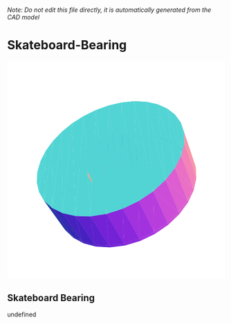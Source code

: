 ###### Note: Do not edit this file directly, it is automatically generated from the CAD model

# Skateboard-Bearing

![](/project.svg)

## Skateboard Bearing


undefined


